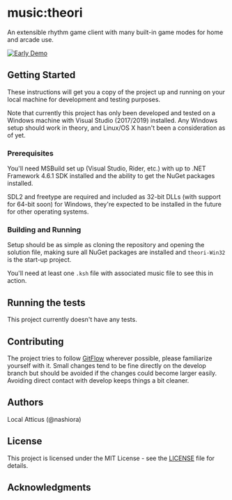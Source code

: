 # music:theori

An extensible rhythm game client with many built-in game modes for home and arcade use.

[![Early Demo](https://img.youtube.com/vi/vbyPEh_-LfU/0.jpg)](https://www.youtube.com/watch?v=vbyPEh_-LfU)

## Getting Started

These instructions will get you a copy of the project up and running on your local machine for development and testing purposes.

Note that currently this project has only been developed and tested on a Windows machine with Visual Studio (2017/2019) installed. Any Windows setup should work in theory, and Linux/OS X hasn't been a consideration as of yet.

### Prerequisites

You'll need MSBuild set up (Visual Studio, Rider, etc.) with up to .NET Framework 4.6.1 SDK installed and the ability to get the NuGet packages installed.

SDL2 and freetype are required and included as 32-bit DLLs (with support for 64-bit soon) for Windows, they're expected to be installed in the future for other operating systems.

### Building and Running

Setup should be as simple as cloning the repository and opening the solution file, making sure all NuGet packages are installed and `theori-Win32` is the start-up project.

You'll need at least one `.ksh` file with associated music file to see this in action.

## Running the tests

This project currently doesn't have any tests.

## Contributing

The project tries to follow [GitFlow](https://www.atlassian.com/git/tutorials/comparing-workflows/gitflow-workflow) wherever possible, please familiarize yourself with it. Small changes tend to be fine directly on the develop branch but should be avoided if the changes could become larger easily. Avoiding direct contact with develop keeps things a bit cleaner.

## Authors

Local Atticus (@nashiora)

## License

This project is licensed under the MIT License - see the [LICENSE](LICENSE) file for details.

## Acknowledgments
